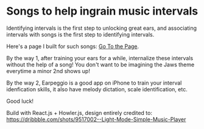# Songs to help ingrain music intervals
Identifying intervals is the first step to unlocking great ears, and associating intervals with songs is the first step to identifying intervals.

Here's a page I built for such songs: [Go To the Page](https://blastwind.github.io/Music-Interval-Neumorphic-Player/).

By the way 1, after training your ears for a while, internalize these intervals without the help of a song! You don't want to be imagining the Jaws theme everytime a minor 2nd shows up!

By the way 2, Earpeggio is a good app on iPhone to train your interval idenfication skills, it also have melody dictation, scale identification, etc.

Good luck!



Build with React.js + Howler.js, design entirely credited to: https://dribbble.com/shots/9517002--Light-Mode-Simple-Music-Player
